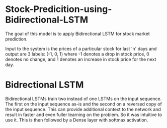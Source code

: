 # Stock-Predicition-using-Bidirectional-LSTM
The goal of this model is to apply Bidirectional LSTM for stock market prediction. 

Input to the system is the prices of a particular stock for last 'n' days and output are 3 labels: (-1, 0, 1) where -1 denotes a drop in stock price, 0 denotes no change, and 1 denotes an increase in stock price for the next day.

# Bidrectional LSTM
Bidirectional LSTMs train two instead of one LSTMs on the input sequence. The first on
the input sequence as-is and the second on a reversed copy of the input sequence. This can provide
additional context to the network and result in faster and even fuller learning on the problem. So it
was intuitive to use it. This is then followed by a Dense layer with softmax activation.
